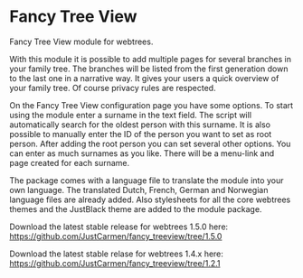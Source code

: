 Fancy Tree View
===============

Fancy Tree View module for webtrees. 

With this module it is possible to add multiple pages for several branches in your family tree. The branches will be listed from the first generation down to the last one in a narrative way. It gives your users a quick overview of your family tree. Of course privacy rules are respected.

On the Fancy Tree View configuration page you have some options. To start using the module enter a surname in the text field. The script will automatically search for the oldest person with this surname. It is also possible to manually enter the ID of the person you want to set as root person. After adding the root person you can set several other options. You can enter as much surnames as you like. There will be a menu-link and page created for each surname.

The package comes with a language file to translate the module into your own language. The translated Dutch, French, German and Norwegian language files are already added. Also stylesheets for all the core webtrees themes and the JustBlack theme are added to the module package.

Download the latest stable release for webtrees 1.5.0 here:
https://github.com/JustCarmen/fancy_treeview/tree/1.5.0

Download the latest stable relase for webtrees 1.4.x here:
https://github.com/JustCarmen/fancy_treeview/tree/1.2.1
